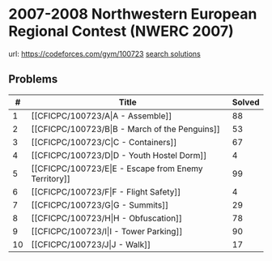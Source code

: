 # 2007-2008 Northwestern European Regional Contest (NWERC 2007)

url: https://codeforces.com/gym/100723
[search solutions](https://www.google.com/search?q=Solution+OR+題解+2007-2008+Northwestern+European+Regional+Contest+(NWERC+2007))

## Problems

| # | Title | Solved |
| --- | --- | --- |
|1|[[CFICPC/100723/A\|A - Assemble]]|88|
|2|[[CFICPC/100723/B\|B - March of the Penguins]]|53|
|3|[[CFICPC/100723/C\|C - Containers]]|67|
|4|[[CFICPC/100723/D\|D - Youth Hostel Dorm]]|4|
|5|[[CFICPC/100723/E\|E - Escape from Enemy Territory]]|99|
|6|[[CFICPC/100723/F\|F - Flight Safety]]|4|
|7|[[CFICPC/100723/G\|G - Summits]]|29|
|8|[[CFICPC/100723/H\|H - Obfuscation]]|78|
|9|[[CFICPC/100723/I\|I - Tower Parking]]|90|
|10|[[CFICPC/100723/J\|J - Walk]]|17|
